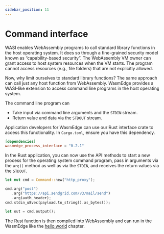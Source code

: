 ```yaml
---
sidebar_position: 11
---
```


# Command interface

WASI enables WebAssembly programs to call standard library functions in the host operating system. It does so through a fine-grained security model known as “capability-based security”. The WebAssembly VM owner can grant access to host system resources when the VM starts. The program cannot access resources (e.g., file folders) that are not explicitly allowed.

Now, why limit ourselves to standard library functions? The same approach can call just any host function from WebAssembly. WasmEdge provides a WASI-like extension to access command line programs in the host operating system.

The command line program can

- Take input via command line arguments and the `STDIN` stream.
- Return value and data via the `STDOUT` stream.

Application developers for WasmEdge can use our Rust interface crate to access this functionality. In `Cargo.toml`, ensure you have this dependency.

```toml
[dependencies]
wasmedge_process_interface = "0.2.1"
```

In the Rust application, you can now use the API methods to start a new process for the operating system command program, pass in arguments via the `arg()` method as well as via the `STDIN`, and receives the return values via the `STDOUT`.

```rust
let mut cmd = Command::new("http_proxy");

cmd.arg("post")
   .arg("https://api.sendgrid.com/v3/mail/send")
   .arg(auth_header);
cmd.stdin_u8vec(payload.to_string().as_bytes());

let out = cmd.output();
```

The Rust function is then compiled into WebAssembly and can run in the WasmEdge like the [hello world](hello_world.md) chapter.
